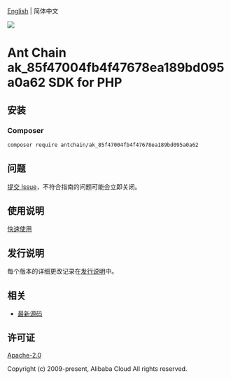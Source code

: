 [English](README.md) | 简体中文

![](https://aliyunsdk-pages.alicdn.com/icons/AlibabaCloud.svg)

# Ant Chain ak_85f47004fb4f47678ea189bd095a0a62 SDK for PHP

## 安装

### Composer

```bash
composer require antchain/ak_85f47004fb4f47678ea189bd095a0a62
```

## 问题

[提交 Issue](https://github.com/alipay/antchain-openapi-prod-sdk/issues/new)，不符合指南的问题可能会立即关闭。

## 使用说明

[快速使用](https://github.com/alipay/antchain-openapi-prod-sdk)

## 发行说明

每个版本的详细更改记录在[发行说明](./ChangeLog.txt)中。

## 相关

* [最新源码](https://github.com/antchain-openapi-sdk-php)

## 许可证

[Apache-2.0](http://www.apache.org/licenses/LICENSE-2.0)

Copyright (c) 2009-present, Alibaba Cloud All rights reserved.
